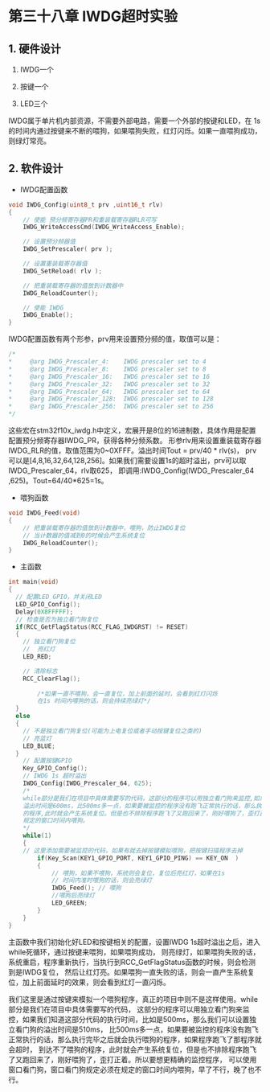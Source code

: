 # 第三十八章 IWDG超时实验

## 1. 硬件设计

1. IWDG一个

2. 按键一个

3. LED三个

IWDG属于单片机内部资源，不需要外部电路，需要一个外部的按键和LED，在 1s 的时间内通过按键来不断的喂狗，如果喂狗失败，红灯闪烁。如果一直喂狗成功，则绿灯常亮。

## 2. 软件设计

- IWDG配置函数

```c
void IWDG_Config(uint8_t prv ,uint16_t rlv)
{
    // 使能 预分频寄存器PR和重装载寄存器RLR可写
    IWDG_WriteAccessCmd(IWDG_WriteAccess_Enable);

    // 设置预分频器值
    IWDG_SetPrescaler( prv );

    // 设置重装载寄存器值
    IWDG_SetReload( rlv );

    // 把重装载寄存器的值放到计数器中
    IWDG_ReloadCounter();

    // 使能 IWDG
    IWDG_Enable();
}
```

IWDG配置函数有两个形参，prv用来设置预分频的值，取值可以是：

```c
/*
*     @arg IWDG_Prescaler_4:    IWDG prescaler set to 4
*     @arg IWDG_Prescaler_8:    IWDG prescaler set to 8
*     @arg IWDG_Prescaler_16:   IWDG prescaler set to 16
*     @arg IWDG_Prescaler_32:   IWDG prescaler set to 32
*     @arg IWDG_Prescaler_64:   IWDG prescaler set to 64
*     @arg IWDG_Prescaler_128:  IWDG prescaler set to 128
*     @arg IWDG_Prescaler_256:  IWDG prescaler set to 256
*/
```

这些宏在stm32f10x_iwdg.h中定义，宏展开是8位的16进制数，具体作用是配置配置预分频寄存器IWDG_PR，获得各种分频系数。 形参rlv用来设置重装载寄存器IWDG_RLR的值，取值范围为0~0XFFF。溢出时间Tout = prv/40 * rlv(s)， prv可以是[4,8,16,32,64,128,256]。如果我们需要设置1s的超时溢出，prv可以取IWDG_Prescaler_64，rlv取625， 即调用:IWDG_Config(IWDG_Prescaler_64 ,625)。Tout=64/40*625=1s。

- 喂狗函数

```c
void IWDG_Feed(void)
{
    // 把重装载寄存器的值放到计数器中，喂狗，防止IWDG复位
    // 当计数器的值减到0的时候会产生系统复位
    IWDG_ReloadCounter();
}
```

- 主函数

```c
int main(void)
{	
  // 配置LED GPIO，并关闭LED
  LED_GPIO_Config();	
  Delay(0X8FFFFF);
  // 检查是否为独立看门狗复位
  if(RCC_GetFlagStatus(RCC_FLAG_IWDGRST) != RESET)
  {
    // 独立看门狗复位
    //  亮红灯 
    LED_RED;

    // 清除标志
    RCC_ClearFlag();
		
		/*如果一直不喂狗，会一直复位，加上前面的延时，会看到红灯闪烁
		在1s 时间内喂狗的话，则会持续亮绿灯*/
  }
  else
  {
    // 不是独立看门狗复位(可能为上电复位或者手动按键复位之类的) 
    // 亮蓝灯 
    LED_BLUE;
  }
	// 配置按键GPIO
	Key_GPIO_Config();
	// IWDG 1s 超时溢出
	IWDG_Config(IWDG_Prescaler_64, 625);
	/*
	while部分是我们在项目中具体需要写的代码，这部分的程序可以用独立看门狗来监控,如果我们知道这部分代码的执行时间，比如是500ms，那么我们可以设置独立看门狗的
	溢出时间是600ms，比500ms多一点，如果要被监控的程序没有跑飞正常执行的话，那么执行完毕之后就会执行喂狗的程序，如果程序跑飞了那程序就会超时，到达不了喂狗
	的程序,此时就会产生系统复位。但是也不排除程序跑飞了又跑回来了，刚好喂狗了，歪打正着。所以要想更精确的监控程序，可以使用窗口看门狗，窗口看门狗规定必须在
	规定的窗口时间内喂狗。
	*/
	while(1)                        
	{	
	// 这里添加需要被监控的代码，如果有就去掉按键模拟喂狗，把按键扫描程序去掉
		if(Key_Scan(KEY1_GPIO_PORT, KEY1_GPIO_PING) == KEY_ON  )
		{
			// 喂狗，如果不喂狗，系统则会复位，复位后亮红灯，如果在1s
			// 时间内准时喂狗的话，则会亮绿灯
			IWDG_Feed(); // 喂狗
			//喂狗后亮绿灯
			LED_GREEN;
		}   
	}
}
```

主函数中我们初始化好LED和按键相关的配置，设置IWDG 1s超时溢出之后，进入while死循环，通过按键来喂狗，如果喂狗成功， 则亮绿灯，如果喂狗失败的话，系统重启，程序重新执行，当执行到RCC_GetFlagStatus函数的时候，则会检测到是IWDG复位， 然后让红灯亮。如果喂狗一直失败的话，则会一直产生系统复位，加上前面延时的效果，则会看到红灯一直闪烁。

我们这里是通过按键来模拟一个喂狗程序，真正的项目中则不是这样使用。while部分是我们在项目中具体需要写的代码， 这部分的程序可以用独立看门狗来监控，如果我们知道这部分代码的执行时间，比如是500ms，那么我们可以设置独立看门狗的溢出时间是510ms， 比500ms多一点，如果要被监控的程序没有跑飞正常执行的话，那么执行完毕之后就会执行喂狗的程序，如果程序跑飞了那程序就会超时， 到达不了喂狗的程序，此时就会产生系统复位，但是也不排除程序跑飞了又跑回来了，刚好喂狗了，歪打正着。所以要想更精确的监控程序， 可以使用窗口看门狗，窗口看门狗规定必须在规定的窗口时间内喂狗，早了不行，晚了也不行。


